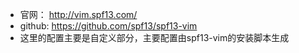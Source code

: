- 官网： http://vim.spf13.com/
- github: https://github.com/spf13/spf13-vim
- 这里的配置主要是自定义部分，主要配置由spf13-vim的安装脚本生成
